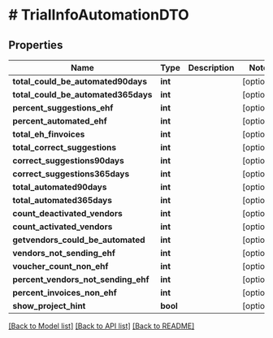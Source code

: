 # # TrialInfoAutomationDTO

## Properties

Name | Type | Description | Notes
------------ | ------------- | ------------- | -------------
**total_could_be_automated90days** | **int** |  | [optional]
**total_could_be_automated365days** | **int** |  | [optional]
**percent_suggestions_ehf** | **int** |  | [optional]
**percent_automated_ehf** | **int** |  | [optional]
**total_eh_finvoices** | **int** |  | [optional]
**total_correct_suggestions** | **int** |  | [optional]
**correct_suggestions90days** | **int** |  | [optional]
**correct_suggestions365days** | **int** |  | [optional]
**total_automated90days** | **int** |  | [optional]
**total_automated365days** | **int** |  | [optional]
**count_deactivated_vendors** | **int** |  | [optional]
**count_activated_vendors** | **int** |  | [optional]
**getvendors_could_be_automated** | **int** |  | [optional]
**vendors_not_sending_ehf** | **int** |  | [optional]
**voucher_count_non_ehf** | **int** |  | [optional]
**percent_vendors_not_sending_ehf** | **int** |  | [optional]
**percent_invoices_non_ehf** | **int** |  | [optional]
**show_project_hint** | **bool** |  | [optional]

[[Back to Model list]](../../README.md#models) [[Back to API list]](../../README.md#endpoints) [[Back to README]](../../README.md)
